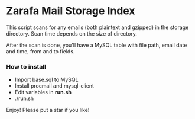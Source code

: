 # Zarafa Mail Storage Index

This script scans for any emails (both plaintext and gzipped) in the storage directory.
Scan time depends on the size of directory.

After the scan is done, you'll have a MySQL table with file path, email date and time, from and to fields. 

### How to install

* Import base.sql to MySQL
* Install procmail and mysql-client
* Edit variables in **run.sh**
* ./run.sh

Enjoy! Please put a star if you like!
